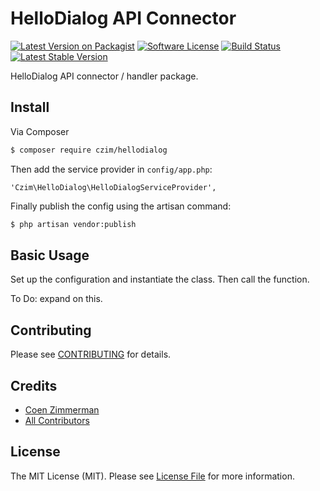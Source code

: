 # HelloDialog API Connector 

[![Latest Version on Packagist][ico-version]][link-packagist]
[![Software License][ico-license]](LICENSE.md)
[![Build Status](https://travis-ci.org/czim/hellodialog.svg?branch=master)](https://travis-ci.org/czim/hellodialog)
[![Latest Stable Version](http://img.shields.io/packagist/v/czim/hellodialog.svg)](https://packagist.org/packages/czim/hellodialog)

HelloDialog API connector / handler package.

## Install

Via Composer

``` bash
$ composer require czim/hellodialog
```

Then add the service provider in `config/app.php`:

    'Czim\HelloDialog\HelloDialogServiceProvider',

Finally publish the config using the artisan command:

```bash
$ php artisan vendor:publish
```


## Basic Usage

Set up the configuration and instantiate the class. Then call the function.

To Do: expand on this. 


## Contributing

Please see [CONTRIBUTING](CONTRIBUTING.md) for details.


## Credits

- [Coen Zimmerman][link-author]
- [All Contributors][link-contributors]

## License

The MIT License (MIT). Please see [License File](LICENSE.md) for more information.

[ico-version]: https://img.shields.io/packagist/v/czim/hellodialog.svg?style=flat-square
[ico-license]: https://img.shields.io/badge/license-MIT-brightgreen.svg?style=flat-square
[ico-downloads]: https://img.shields.io/packagist/dt/czim/hellodialog.svg?style=flat-square

[link-packagist]: https://packagist.org/packages/czim/hellodialog
[link-downloads]: https://packagist.org/packages/czim/hellodialog
[link-author]: https://github.com/czim
[link-contributors]: ../../contributors
